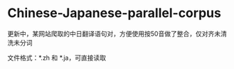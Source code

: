 # Chinese-Japanese-parallel-corpus
更新中，某网站爬取的中日翻译语句对，方便使用按50音做了整合，仅对齐未清洗未分词

文件格式：*.zh 和 \*.ja，可直接读取
